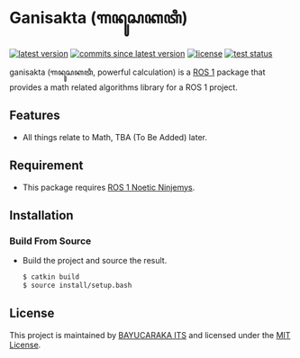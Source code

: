 # Ganisakta (ꦒꦤꦸꦱꦏꦠꦶ)

[![latest version](https://img.shields.io/github/v/release/Soeromiber/ganisakta)](https://github.com/Soeromiber/ganisakta/releases/)
[![commits since latest version](https://img.shields.io/github/commits-since/Soeromiber/ganisakta/latest)](https://github.com/Soeromiber/ganisakta/commits/master)
[![license](https://img.shields.io/github/license/Soeromiber/ganisakta)](./LICENSE)
[![test status](https://img.shields.io/github/workflow/status/Soeromiber/ganisakta/Build%20and%20Test?label=test)](https://github.com/Soeromiber/ganisakta/actions/workflows/build_and_test.yml)

ganisakta (ꦒꦤꦸꦱꦏꦠꦶ, powerful calculation) is a [ROS 1](https://wiki.ros.org/noetic) package that provides a math related algorithms library for a ROS 1 project.

## Features

- All things relate to Math, TBA (To Be Added) later.

## Requirement

- This package requires [ROS 1 Noetic Ninjemys](https://wiki.ros.org/noetic).

## Installation

### Build From Source

- Build the project and source the result.
  ```bash
  $ catkin build
  $ source install/setup.bash
  ```

## License

This project is maintained by [BAYUCARAKA ITS](https://bayucaraka.its.ac.id/) and licensed under the [MIT License](./LICENSE).